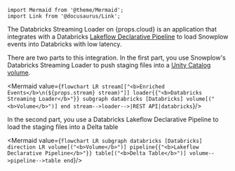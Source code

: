 ```mdx-code-block
import Mermaid from '@theme/Mermaid';
import Link from '@docusaurus/Link';
```

The Databricks Streaming Loader on {props.cloud} is an application that integrates with a Databricks [Lakeflow Declarative Pipeline](https://docs.databricks.com/aws/en/dlt/) to load Snowplow events into Databricks with low latency.

There are two parts to this integration.  In the first part, you use Snowplow's Databricks Streaming Loader to push staging files into a [Unity Catalog volume](https://docs.databricks.com/aws/en/volumes/).

<Mermaid value={`
flowchart LR
  stream[["<b>Enriched Events</b>\n(${props.stream} stream)"]]
  loader{{"<b>Databricks Streaming Loader</b>"}}
  subgraph databricks [Databricks]
    volume[("<b>Volume</b>")]
  end
  stream-->loader-->|REST API|databricks
`}/>

In the second part, you use a Databricks Lakeflow Declarative Pipeline to load the staging files into a Delta table

<Mermaid value={`
flowchart LR
  subgraph databricks [Databricks]
      direction LR
      volume[("<b>Volume</b>")]
      pipeline{{"<b>Lakeflow Declarative Pipeline</b>"}}
      table[("<b>Delta Table</b>")]
      volume-->pipeline-->table
  end
`}/>

